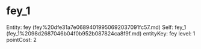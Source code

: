 # fey_1

Entity: fey (fey%20dfe31a7e06894019950692037091fc57.md)
Self: fey_1 (fey_1%2098d2687046b04f0b952b087824ca8f9f.md)
entityKey: fey
level: 1
pointCost: 2